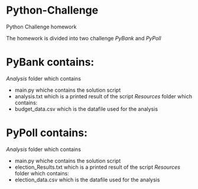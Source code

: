 # Python-Challenge
Python Challenge homework

The homework is divided into two challenge *PyBank* and *PyPoll*

# PyBank contains:
*Analysis* folder which contains 
  - main.py whiche contains the solution script 
  - analysis.txt which is a printed result of the script
*Resources* folder which contains:
  - budget_data.csv which is the datafile used for the analysis


  # PyPoll contains:
*Analysis* folder which contains 
  - main.py whiche contains the solution script 
  - election_Results.txt which is a printed result of the script
*Resources* folder which contains:
  - election_data.csv which is the datafile used for the analysis
  
